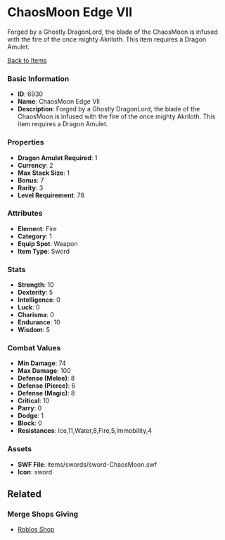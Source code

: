 # ChaosMoon Edge VII

Forged by a Ghostly DragonLord, the blade of the ChaosMoon  is infused with the fire of the once mighty Akriloth.
This item requires a Dragon Amulet.

[Back to Items](../items.md)

### Basic Information

- **ID**: 6930
- **Name**: ChaosMoon Edge VII
- **Description**: Forged by a Ghostly DragonLord, the blade of the ChaosMoon  is infused with the fire of the once mighty Akriloth.
This item requires a Dragon Amulet.

### Properties

- **Dragon Amulet Required**: 1
- **Currency**: 2
- **Max Stack Size**: 1
- **Bonus**: 7
- **Rarity**: 3
- **Level Requirement**: 78

### Attributes

- **Element**: Fire
- **Category**: 1
- **Equip Spot**: Weapon
- **Item Type**: Sword

### Stats

- **Strength**: 10
- **Dexterity**: 5
- **Intelligence**: 0
- **Luck**: 0
- **Charisma**: 0
- **Endurance**: 10
- **Wisdom**: 5

### Combat Values

- **Min Damage**: 74
- **Max Damage**: 100
- **Defense (Melee)**: 8
- **Defense (Pierce)**: 6
- **Defense (Magic)**: 8
- **Critical**: 10
- **Parry**: 0
- **Dodge**: 1
- **Block**: 0
- **Resistances**: Ice,11,Water,8,Fire,5,Immobility,4

### Assets

- **SWF File**: items/swords/sword-ChaosMoon.swf
- **Icon**: sword

## Related

### Merge Shops Giving

- [Roblos Shop](../merge-shops/108-roblos-shop.md)

